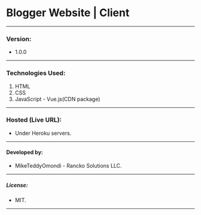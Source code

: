 # Blogger Website | Client
___

### Version:
- 1.0.0
___

### Technologies Used: 
1. HTML
2. CSS
3. JavaScript - Vue.js(CDN package)
___

### Hosted (Live URL):
- Under Heroku servers.
___

#### Developed by:
- MikeTeddyOmondi - Rancko Solutions LLC.
___

##### License: 
- MIT.
___